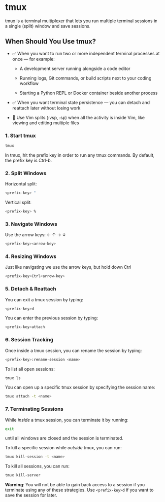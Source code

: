 # tmux 

tmux is a terminal multiplexer that lets you run multiple terminal sessions in a single (split) window and save sessions.

## When Should You Use tmux?

* ✅ When you want to run two or more independent terminal processes at once — for example:

    * A development server running alongside a code editor

    * Running logs, Git commands, or build scripts next to your coding workflow

    * Starting a Python REPL or Docker container beside another process

* ✅ When you want terminal state persistence — you can detach and reattach later without losing work

* 🚫 Use Vim splits (:vsp, :sp) when all the activity is inside Vim, like viewing and editing multiple files

### 1. Start tmux

```sh
tmux
```


In tmux, hit the prefix key in order to run any tmux commands. By default, the prefix key is Ctrl-b.

### 2. Split Windows

Horizontal split:
```sh
<prefix-key> "
```

Vertical split:
```sh
<prefix-key> %
```

### 3. Navigate Windows

Use the arrow keys: ← ↑ → ↓

```sh
<prefix-key><arrow-key>
```

### 4. Resizing Windows

Just like navigating we use the arrow keys, but hold down Ctrl

```sh
<prefix-key>Ctrl<arrow-key>
```

### 5. Detach & Reattach

You can exit a tmux session by typing:

```sh
<prefix-key>d
```

You can enter the previous session by typing:

```sh
<prefix-key>attach
```

### 6. Session Tracking

Once inside a tmux session, you can rename the session by typing:

```sh
<prefix-key>:rename-session <name>
```

To list all open sessions:

```sh
tmux ls
```

You can open up a specific tmux session by specifying the session name:

```sh
tmux attach -t <name>
```

### 7. Terminating Sessions

While *inside* a tmux session, you can terminate it by running:

```sh
exit
```

until all windows are closed and the session is terminated. 

To kill a specific session while *outside* tmux, you can run:

```sh
tmux kill-session -t <name>
```

To kill all sessions, you can run:

```sh
tmux kill-server
```

**Warning**: You will not be able to gain back access to a session if you terminate using any of these strategies. Use `<prefix-key>d` if you want to save the session for later.


